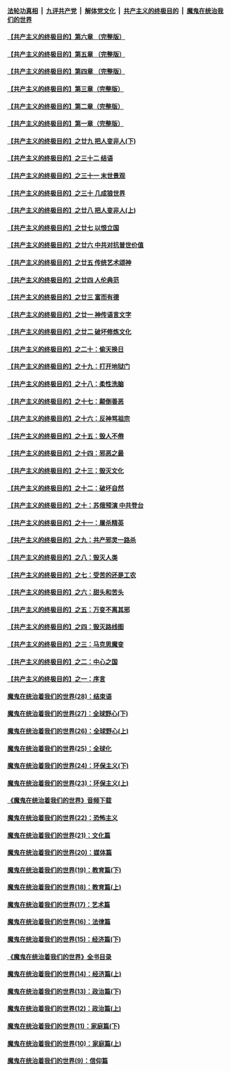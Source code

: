 ####  [法轮功真相](../../../../basic/blob/master/README.md?t=02130013) &nbsp;|&nbsp; [九评共产党](../../../../9ping.md/blob/master/README.md?t=02130013) &nbsp;|&nbsp; [解体党文化](../../../../jtdwh.md/blob/master/README.md?t=02130013)  &nbsp;|&nbsp; [共产主义的终极目的](../../../../gczydzjmd.md/blob/master/README.md?t=02130013) &nbsp;|&nbsp; [魔鬼在统治我们的世界](../../../../mgztzwmdsj.md/blob/master/README.md?t=02130013) 

#### [【共产主义的终极目的】第六章 （完整版）](../pages/nsc422/n11428913.md?t=02130013) 

#### [【共产主义的终极目的】第五章 （完整版）](../pages/nsc422/n11428912.md?t=02130013) 

#### [【共产主义的终极目的】第四章 （完整版）](../pages/nsc422/n11428907.md?t=02130013) 

#### [【共产主义的终极目的】第三章（完整版）](../pages/nsc422/n11428848.md?t=02130013) 

#### [【共产主义的终极目的】第二章（完整版）](../pages/nsc422/n11428831.md?t=02130013) 

#### [【共产主义的终极目的】第一章（完整版）](../pages/nsc422/n11417651.md?t=02130013) 

#### [【共产主义的终极目的】之廿九 把人变非人(下)](../pages/nsc422/n11344140.md?t=02130013) 

#### [【共产主义的终极目的】之三十二 结语](../pages/nsc422/n11360535.md?t=02130013) 

#### [【共产主义的终极目的】之三十一 末世景观](../pages/nsc422/n11351129.md?t=02130013) 

#### [【共产主义的终极目的】之三十 几成狼世界](../pages/nsc422/n11348280.md?t=02130013) 

#### [【共产主义的终极目的】之廿八 把人变非人(上)](../pages/nsc422/n11340492.md?t=02130013) 

#### [【共产主义的终极目的】之廿七 以恨立国](../pages/nsc422/n11336944.md?t=02130013) 

#### [【共产主义的终极目的】之廿六 中共对抗普世价值](../pages/nsc422/n11324785.md?t=02130013) 

#### [【共产主义的终极目的】之廿五 传统艺术颂神](../pages/nsc422/n11296396.md?t=02130013) 

#### [【共产主义的终极目的】之廿四 人伦典范](../pages/nsc422/n11296397.md?t=02130013) 

#### [【共产主义的终极目的】之廿三 富而有德](../pages/nsc422/n11283598.md?t=02130013) 

#### [【共产主义的终极目的】之廿一 神传语言文字](../pages/nsc422/n11263265.md?t=02130013) 

#### [【共产主义的终极目的】之廿二 破坏修炼文化](../pages/nsc422/n11245728.md?t=02130013) 

#### [【共产主义的终极目的】之二十：偷天换日](../pages/nsc422/n11238846.md?t=02130013) 

#### [【共产主义的终极目的】之十九：打开地狱门](../pages/nsc422/n11206376.md?t=02130013) 

#### [【共产主义的终极目的】之十八：柔性洗脑](../pages/nsc422/n11199994.md?t=02130013) 

#### [【共产主义的终极目的】之十七：颠倒善恶](../pages/nsc422/n11179782.md?t=02130013) 

#### [【共产主义的终极目的】之十六：反神骂祖宗](../pages/nsc422/n11166798.md?t=02130013) 

#### [【共产主义的终极目的】之十五：毁人不倦](../pages/nsc422/n11166792.md?t=02130013) 

#### [【共产主义的终极目的】之十四：邪恶之最](../pages/nsc422/n11150249.md?t=02130013) 

#### [【共产主义的终极目的】之十三：毁灭文化](../pages/nsc422/n11135227.md?t=02130013) 

#### [【共产主义的终极目的】之十二：破坏自然](../pages/nsc422/n11135214.md?t=02130013) 

#### [【共产主义的终极目的】之十：苏俄预演 中共登台](../pages/nsc422/n11118424.md?t=02130013) 

#### [【共产主义的终极目的】之十一：屠杀精英](../pages/nsc422/n11118442.md?t=02130013) 

#### [【共产主义的终极目的】之九：共产邪灵一路杀](../pages/nsc422/n11114139.md?t=02130013) 

#### [【共产主义的终极目的】之八：毁灭人类](../pages/nsc422/n11108503.md?t=02130013) 

#### [【共产主义的终极目的】之七：受苦的还是工农](../pages/nsc422/n11101809.md?t=02130013) 

#### [【共产主义的终极目的】之六：甜头和苦头](../pages/nsc422/n11096971.md?t=02130013) 

#### [【共产主义的终极目的】之五：万变不离其邪](../pages/nsc422/n11091285.md?t=02130013) 

#### [【共产主义的终极目的】之四：毁灭路线图](../pages/nsc422/n11086284.md?t=02130013) 

#### [【共产主义的终极目的】之三：马克思魔变](../pages/nsc422/n11061941.md?t=02130013) 

#### [【共产主义的终极目的】之二：中心之国](../pages/nsc422/n11047728.md?t=02130013) 

#### [【共产主义的终极目的】之一：序言](../pages/nsc422/n11086077.md?t=02130013) 

#### [魔鬼在统治着我们的世界(28)：结束语](../pages/nsc422/n10936246.md?t=02130013) 

#### [魔鬼在统治着我们的世界(27)：全球野心(下)](../pages/nsc422/n10928319.md?t=02130013) 

#### [魔鬼在统治着我们的世界(26)：全球野心(上)](../pages/nsc422/n10900318.md?t=02130013) 

#### [魔鬼在统治着我们的世界(25)：全球化](../pages/nsc422/n10788205.md?t=02130013) 

#### [魔鬼在统治着我们的世界(24)：环保主义(下)](../pages/nsc422/n10695307.md?t=02130013) 

#### [魔鬼在统治着我们的世界(23)：环保主义(上)](../pages/nsc422/n10688613.md?t=02130013) 

#### [《魔鬼在统治着我们的世界》音频下载](../pages/nsc422/n10635553.md?t=02130013) 

#### [魔鬼在统治着我们的世界(22)：恐怖主义](../pages/nsc422/n10614727.md?t=02130013) 

#### [魔鬼在统治着我们的世界(21)：文化篇](../pages/nsc422/n10597706.md?t=02130013) 

#### [魔鬼在统治着我们的世界(20)：媒体篇](../pages/nsc422/n10586579.md?t=02130013) 

#### [魔鬼在统治着我们的世界(19)：教育篇(下)](../pages/nsc422/n10564808.md?t=02130013) 

#### [魔鬼在统治着我们的世界(18)：教育篇(上)](../pages/nsc422/n10526970.md?t=02130013) 

#### [魔鬼在统治着我们的世界(17)：艺术篇](../pages/nsc422/n10499093.md?t=02130013) 

#### [魔鬼在统治着我们的世界(16)：法律篇](../pages/nsc422/n10485969.md?t=02130013) 

#### [魔鬼在统治着我们的世界(15)：经济篇(下)](../pages/nsc422/n10469975.md?t=02130013) 

#### [《魔鬼在统治着我们的世界》全书目录](../pages/nsc422/n10464261.md?t=02130013) 

#### [魔鬼在统治着我们的世界(14)：经济篇(上)](../pages/nsc422/n10457370.md?t=02130013) 

#### [魔鬼在统治着我们的世界(13)：政治篇(下)](../pages/nsc422/n10448270.md?t=02130013) 

#### [魔鬼在统治着我们的世界(12)：政治篇(上)](../pages/nsc422/n10444576.md?t=02130013) 

#### [魔鬼在统治着我们的世界(11)：家庭篇(下)](../pages/nsc422/n10440961.md?t=02130013) 

#### [魔鬼在统治着我们的世界(10)：家庭篇(上)](../pages/nsc422/n10435448.md?t=02130013) 

#### [魔鬼在统治着我们的世界(9)：信仰篇](../pages/nsc422/n10432159.md?t=02130013) 

